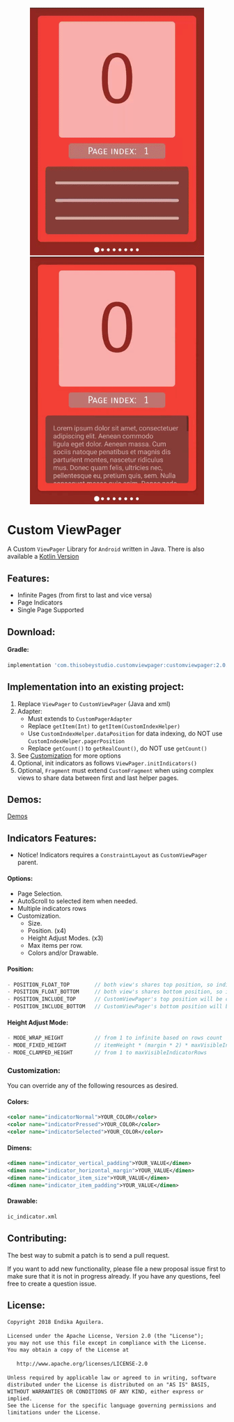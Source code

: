 <p float="left" align="middle">
	<img src="https://raw.githubusercontent.com/EndikaAguilera/MyReposAssets/master/infinite_view_pager/indicators.gif" width="400" />
	<img src="https://raw.githubusercontent.com/EndikaAguilera/MyReposAssets/master/infinite_view_pager/scroll.gif" width="400" />
</p>

# Custom ViewPager
A Custom `ViewPager` Library for `Android` written in Java. There is also available a [Kotlin Version][kv]

## Features:
  - Infinite Pages (from first to last and vice versa) 
  - Page Indicators
  - Single Page Supported
    
## Download:

#### Gradle:
```groovy
implementation 'com.thisobeystudio.customviewpager:customviewpager:2.0.3'
```

## Implementation into an existing project:
  
1. Replace `ViewPager` to `CustomViewPager` (Java and xml)
2. Adapter:
    - Must extends to `CustomPagerAdapter`
    - Replace `getItem(Int)` to `getItem(CustomIndexHelper)`
    - Use `CustomIndexHelper.dataPosition` for data indexing, do NOT use `CustomIndexHelper.pagerPosition`
    - Replace `getCount()` to `getRealCount()`, do NOT use `getCount()`
3. See [Customization](#customization) for more options
4. Optional, init indicators as follows `ViewPager.initIndicators()`
5. Optional, `Fragment` must extend `CustomFragment` when using complex views to share data between first and last helper pages.

## Demos:
[Demos][demos]

## Indicators Features:
* Notice! Indicators requires a `ConstraintLayout` as `CustomViewPager` parent.

#### Options:
  - Page Selection.
  - AutoScroll to selected item when needed.
  - Multiple indicators rows
  - Customization. 
    - Size.
    - Position. (x4)
    - Height Adjust Modes. (x3)
    - Max items per row.
    - Colors and/or Drawable.

#### Position:
```kotlin
- POSITION_FLOAT_TOP        // both view's shares top position, so indicators are 'inside' the CustomViewPager
- POSITION_FLOAT_BOTTOM     // both view's shares bottom position, so indicators are 'inside' the CustomViewPager
- POSITION_INCLUDE_TOP      // CustomViewPager's top position will be connected to indicators bottom position 
- POSITION_INCLUDE_BOTTOM   // CustomViewPager's bottom position will be connected to indicators top position
 ```
 
#### Height Adjust Mode:
```kotlin
- MODE_WRAP_HEIGHT          // from 1 to infinite based on rows count
- MODE_FIXED_HEIGHT         // itemHeight * (margin * 2) * maxVisibleIndicatorRows
- MODE_CLAMPED_HEIGHT       // from 1 to maxVisibleIndicatorRows
```

### Customization:
You can override any of the following resources as desired.

#### Colors:
```xml
<color name="indicatorNormal">YOUR_COLOR</color>
<color name="indicatorPressed">YOUR_COLOR</color>
<color name="indicatorSelected">YOUR_COLOR</color>
```

#### Dimens:
```xml
<dimen name="indicator_vertical_padding">YOUR_VALUE</dimen>
<dimen name="indicator_horizontal_margin">YOUR_VALUE</dimen>
<dimen name="indicator_item_size">YOUR_VALUE</dimen>
<dimen name="indicator_item_padding">YOUR_VALUE</dimen>
```

#### Drawable:
```xml
ic_indicator.xml
```

## Contributing:
The best way to submit a patch is to send a pull request.

If you want to add new functionality, please file a new proposal issue first to make sure that it is not in progress already. If you have any questions, feel free to create a question issue.


## License:

    Copyright 2018 Endika Aguilera.

    Licensed under the Apache License, Version 2.0 (the "License");
    you may not use this file except in compliance with the License.
    You may obtain a copy of the License at

       http://www.apache.org/licenses/LICENSE-2.0

    Unless required by applicable law or agreed to in writing, software
    distributed under the License is distributed on an "AS IS" BASIS,
    WITHOUT WARRANTIES OR CONDITIONS OF ANY KIND, either express or implied.
    See the License for the specific language governing permissions and
    limitations under the License.

 [kv]: https://github.com/thisobeystudio/customviewpagerkotlin
 [demos]: https://github.com/endikaaguilera/customviewpagerdemos
